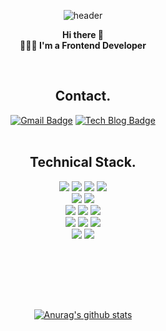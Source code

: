 <div align=center>



![header](https://capsule-render.vercel.app/api?color=ECCEF5&height=250&text=YURIM%KIM!&desc=Frontend-Developer&animation=fadeIn&fontColor=1C1C1C&fontSize=40&descSize=20)
  
**Hi there 👋** <br />
**👩🏻‍💻 I'm a Frontend Developer**


<br />
  
## Contact.
[![Gmail Badge](https://img.shields.io/badge/Gmail-d14836?style=flat-square&logo=Gmail&logoColor=white&link=mailto:icho0405@gmail.com)](mailto:icho0405@gmail.com) [![Tech Blog Badge](http://img.shields.io/badge/-Tech%20blog-black?style=flat-square&logo=github&link=https://velog.io/@april_5)](https://velog.io/@april_5)
<br /><br /> 

<!-- https://simpleicons.org/ -->
  
## Technical Stack.
  <img src="https://img.shields.io/badge/next-000000?style=for-the-badge&logo=next.js&logoColor=fffff">
  <img src="https://img.shields.io/badge/react-61DAFB?style=for-the-badge&logo=react&logoColor=black" />
  <img src="https://img.shields.io/badge/react native-61DAFB?style=for-the-badge&logo=react&logoColor=black" /> 
  <img src="https://img.shields.io/badge/vue-4FC08D?style=for-the-badge&logo=vue.js&logoColor=black" />  <br /> 
  <img src="https://img.shields.io/badge/typescript-3178C6?style=for-the-badge&logo=typescript&logoColor=white" />  
  <img src="https://img.shields.io/badge/javascript-F7DF1E?style=for-the-badge&logo=javascript&logoColor=white" /> <br />
  
  <img src="https://img.shields.io/badge/reactquery-FF4154?style=for-the-badge&logo=reactquery&logoColor=white" /> 
  <img src="https://img.shields.io/badge/graphql-E10098?style=for-the-badge&logo=graphql&logoColor=white" /> 
  <img src="https://img.shields.io/badge/apollographql-311C87?style=for-the-badge&logo=apollographql&logoColor=white" /> <br />
  
  <img src="https://img.shields.io/badge/storybook-FF4785?style=for-the-badge&logo=storybook&logoColor=white" /> 
  <img src="https://img.shields.io/badge/css-1572B6?style=for-the-badge&logo=css3&logoColor=white" /> 
  <img src="https://img.shields.io/badge/html-E34F26?style=for-the-badge&logo=html5&logoColor=white" /> <br />
  
  
  <img src="https://img.shields.io/badge/notion-000000?style=for-the-badge&logo=notion&logoColor=white" />
  <img src="https://img.shields.io/badge/github-181717?style=for-the-badge&logo=github&logoColor=white" />


<br /><br />


<br />
<br />


[![Anurag's github stats](https://github-readme-stats.vercel.app/api?username=yurim45)](https://github.com/anuraghazra/github-readme-stats)


</div>

<!--
**yurim45/yurim45** is a ✨ _special_ ✨ repository because its `README.md` (this file) appears on your GitHub profile.

Here are some ideas to get you started:

- 🔭 I’m currently working on ...
- 🌱 I’m currently learning ...
- 👯 I’m looking to collaborate on ...
- 🤔 I’m looking for help with ...
- 💬 Ask me about ...
- 📫 How to reach me: ...
- 😄 Pronouns: ..
- ⚡ Fun fact: ...
-->


